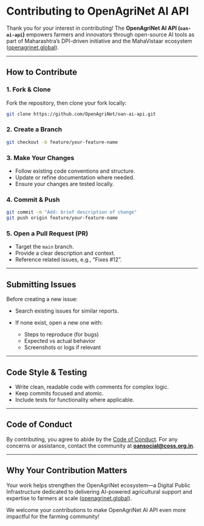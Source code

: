 # Contributing to OpenAgriNet AI API

Thank you for your interest in contributing!
The **OpenAgriNet AI API (`oan-ai-api`)** empowers farmers and innovators through open-source AI tools as part of Maharashtra’s DPI-driven initiative and the MahaVistaar ecosystem ([openagrinet.global](https://openagrinet.global)).

---

## How to Contribute

### 1. Fork & Clone

Fork the repository, then clone your fork locally:

```bash
git clone https://github.com/OpenAgriNet/oan-ai-api.git
```

### 2. Create a Branch

```bash
git checkout -b feature/your-feature-name
```

### 3. Make Your Changes

* Follow existing code conventions and structure.
* Update or refine documentation where needed.
* Ensure your changes are tested locally.

### 4. Commit & Push

```bash
git commit -m "Add: brief description of change"
git push origin feature/your-feature-name
```

### 5. Open a Pull Request (PR)

* Target the `main` branch.
* Provide a clear description and context.
* Reference related issues, e.g., “Fixes #12”.

---

## Submitting Issues

Before creating a new issue:

* Search existing issues for similar reports.
* If none exist, open a new one with:

  * Steps to reproduce (for bugs)
  * Expected vs actual behavior
  * Screenshots or logs if relevant

---

## Code Style & Testing

* Write clean, readable code with comments for complex logic.
* Keep commits focused and atomic.
* Include tests for functionality where applicable.

---

## Code of Conduct

By contributing, you agree to abide by the [Code of Conduct](CODE_OF_CONDUCT.md).
For any concerns or assistance, contact the community at **[oansocial@coss.org.in](mailto:oansocial@coss.org.in)**.

---

## Why Your Contribution Matters

Your work helps strengthen the OpenAgriNet ecosystem—a Digital Public Infrastructure dedicated to delivering AI-powered agricultural support and expertise to farmers at scale ([openagrinet.global](https://openagrinet.global)).

We welcome your contributions to make OpenAgriNet AI API even more impactful for the farming community!
